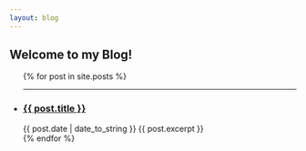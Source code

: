```yaml
---
layout: blog
---
```


<h2>Welcome to my Blog!</h2>

<ul>
    {% for post in site.posts %}
    <hr/>
    <li>
        <h3 class="titleformat"><a href="{{ post.url }}">{{ post.title }}</a></h3>
        <span class="dateformat">{{ post.date | date_to_string }}</span>
        {{ post.excerpt }}
    </li>
    {% endfor %}
</ul>